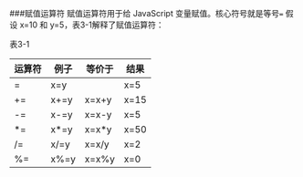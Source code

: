 ###赋值运算符
赋值运算符用于给 JavaScript 变量赋值。核心符号就是等号`=`
假设 x=10 和 y=5，表3-1解释了赋值运算符：

表3-1

|运算符|	例子|等价于|结果|
|---- |----|----|----|
|=|x=y|	 |x=5|
|+=|x+=y|x=x+y|	x=15|
|-=|x-=y|x=x-y|x=5|
|*=|x*=y|x=x*y|x=50|
|/=|x/=y|x=x/y|x=2|
|%=|x%=y|x=x%y|x=0|

